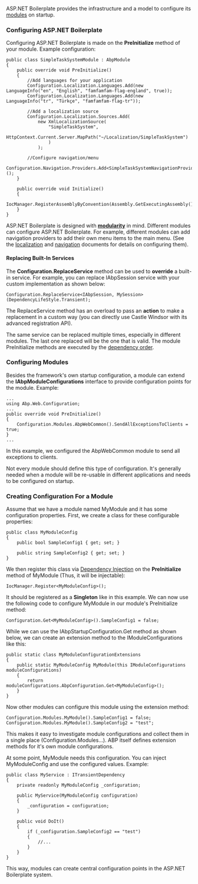 ASP.NET Boilerplate provides the infrastructure and a model to configure
its [modules](/Pages/Documents/Module-System) on startup.

### Configuring ASP.NET Boilerplate

Configuring ASP.NET Boilerplate is made on the **PreInitialize** method of
your module. Example configuration:

    public class SimpleTaskSystemModule : AbpModule
    {
        public override void PreInitialize()
        {
            //Add languages for your application
            Configuration.Localization.Languages.Add(new LanguageInfo("en", "English", "famfamfam-flag-england", true));
            Configuration.Localization.Languages.Add(new LanguageInfo("tr", "Türkçe", "famfamfam-flag-tr"));

            //Add a localization source
            Configuration.Localization.Sources.Add(
                new XmlLocalizationSource(
                    "SimpleTaskSystem",
                    HttpContext.Current.Server.MapPath("~/Localization/SimpleTaskSystem")
                    )
                );

            //Configure navigation/menu
            Configuration.Navigation.Providers.Add<SimpleTaskSystemNavigationProvider>();        
        }

        public override void Initialize()
        {
            IocManager.RegisterAssemblyByConvention(Assembly.GetExecutingAssembly());
        }
    }

ASP.NET Boilerplate is designed with **[modularity](Module-System.md)** in
mind. Different modules can configure ASP.NET Boilerplate. For example,
different modules can add navigation providers to add their own menu
items to the main menu. (See the
[localization](/Pages/Documents/Localization) and
[navigation](/Pages/Documents/Navigation) documents for details on
configuring them).

#### Replacing Built-In Services

The **Configuration.ReplaceService** method can be used to **override** a
built-in service. For example, you can replace IAbpSession service with
your custom implementation as shown below:

    Configuration.ReplaceService<IAbpSession, MySession>(DependencyLifeStyle.Transient);

The ReplaceService method has an overload to pass an **action** to make a
replacement in a custom way (you can directly use Castle Windsor with its
advanced registration API).

The same service can be replaced multiple times, especially in different
modules. The last one replaced will be the one that is valid. The module PreInitialize
methods are executed by the [dependency order](Module-System.md).

### Configuring Modules

Besides the framework's own startup configuration, a module can extend
the **IAbpModuleConfigurations** interface to provide configuration points
for the module. Example:

    ...
    using Abp.Web.Configuration;
    ...
    public override void PreInitialize() 
    {
        Configuration.Modules.AbpWebCommon().SendAllExceptionsToClients = true;
    }
    ...

In this example, we configured the AbpWebCommon module to send all
exceptions to clients.

Not every module should define this type of configuration. It's
generally needed when a module will be re-usable in different
applications and needs to be configured on startup.

### Creating Configuration For a Module

Assume that we have a module named MyModule and it has some
configuration properties. First, we create a class for these configurable
properties:

    public class MyModuleConfig
    {
        public bool SampleConfig1 { get; set; }

        public string SampleConfig2 { get; set; }
    }

We then register this class via [Dependency
Injection](Dependency-Injection.md) on the **PreInitialize** method of
MyModule (Thus, it will be injectable):

    IocManager.Register<MyModuleConfig>();

It should be registered as a **Singleton** like in this example. We can now
use the following code to configure MyModule in our module's
PreInitialize method:

    Configuration.Get<MyModuleConfig>().SampleConfig1 = false;

While we can use the IAbpStartupConfiguration.Get method as shown below, we
can create an extension method to the IModuleConfigurations like this:

    public static class MyModuleConfigurationExtensions
    {
        public static MyModuleConfig MyModule(this IModuleConfigurations moduleConfigurations)
        {
            return moduleConfigurations.AbpConfiguration.Get<MyModuleConfig>();
        }
    }

Now other modules can configure this module using the extension method:

    Configuration.Modules.MyModule().SampleConfig1 = false;
    Configuration.Modules.MyModule().SampleConfig2 = "test";

This makes it easy to investigate module configurations and collect them in
a single place (Configuration.Modules...). ABP itself defines extension
methods for it's own module configurations.

At some point, MyModule needs this configuration. You can inject
MyModuleConfig and use the configured values. Example:

    public class MyService : ITransientDependency
    {
        private readonly MyModuleConfig _configuration;

        public MyService(MyModuleConfig configuration)
        {
            _configuration = configuration;
        }

        public void DoIt()
        {
            if (_configuration.SampleConfig2 == "test")
            {
                //...
            }
        }
    }

This way, modules can create central configuration points in the ASP.NET
Boilerplate system.
